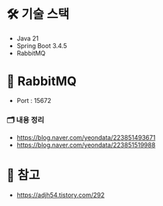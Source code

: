 # 🛠️ 기술 스택
- Java 21
- Spring Boot 3.4.5
- RabbitMQ

# 📨 RabbitMQ
- Port : 15672

### 🗂️ 내용 정리
- https://blog.naver.com/yeondata/223851493671
- https://blog.naver.com/yeondata/223851519988

# 📝 참고
- https://adjh54.tistory.com/292